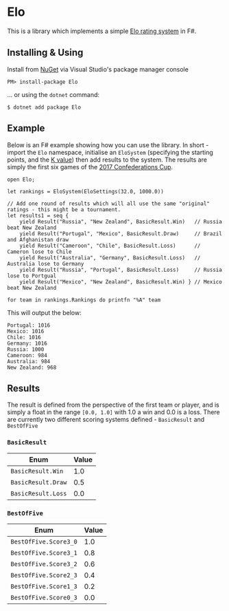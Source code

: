 # Elo

This is a library which implements a simple [Elo rating system](https://en.wikipedia.org/wiki/Elo_rating_system) in F#.

## Installing & Using

Install from [NuGet](https://www.nuget.org/packages/Elo/) via Visual Studio's package manager console

    PM> install-package Elo

... or using the `dotnet` command:

    $ dotnet add package Elo

## Example

Below is an F# example showing how you can use the library. In short - import the `Elo` namespace, initialise an `EloSystem` (specifying the starting points, and the [K value](https://en.wikipedia.org/wiki/Elo_rating_system#Most_accurate_K-factor)) then add results to the system. The results are simply the first six games of the [2017 Confederations Cup](http://www.fifa.com/confederationscup/matches/index.html).

    open Elo;

    let rankings = EloSystem(EloSettings(32.0, 1000.0))

    // Add one round of results which will all use the same "original" ratings - this might be a tournament.
    let results1 = seq {
        yield Result("Russia", "New Zealand", BasicResult.Win)   // Russia beat New Zealand
        yield Result("Portugal", "Mexico", BasicResult.Draw)     // Brazil and Afghanistan draw
        yield Result("Cameroon", "Chile", BasicResult.Loss)      // Cameron lose to Chile
        yield Result("Australia", "Germany", BasicResult.Loss)   // Australia lose to Germany
        yield Result("Russia", "Portugal", BasicResult.Loss)     // Russia lose to Portgual
        yield Result("Mexico", "New Zealand", BasicResult.Win) } // Mexico beat New Zealand

    for team in rankings.Rankings do printfn "%A" team

This will output the below:

    Portugal: 1016
    Mexico: 1016
    Chile: 1016
    Germany: 1016
    Russia: 1000
    Cameroon: 984
    Australia: 984
    New Zealand: 968

## Results

The result is defined from the perspective of the first team or player, and is simply a float in the range `[0.0, 1.0]` with 1.0 a win and 0.0 is a loss. There are currently two different scoring systems defined - `BasicResult` and `BestOfFive`

### `BasicResult`
| Enum | Value |
| --- | --- |
| `BasicResult.Win` | 1.0 |
| `BasicResult.Draw` | 0.5 |
| `BasicResult.Loss` | 0.0 |

### `BestOfFive`
| Enum | Value |
| --- | --- |
| `BestOfFive.Score3_0` | 1.0 |
| `BestOfFive.Score3_1` | 0.8 |
| `BestOfFive.Score3_2` | 0.6 |
| `BestOfFive.Score2_3` | 0.4 |
| `BestOfFive.Score1_3` | 0.2 |
| `BestOfFive.Score0_3` | 0.0 |